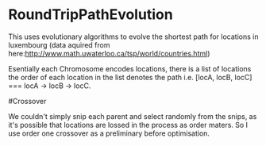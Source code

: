 # RoundTripPathEvolution

This uses evolutionary algorithms to evolve the shortest path for locations in luxembourg 
(data aquired from here:http://www.math.uwaterloo.ca/tsp/world/countries.html)

Esentially each Chromosome encodes locations, there is a list of locations the order of each
location in the list denotes the path i.e. [locA, locB, locC] === locA -> locB -> locC.

#Crossover

We couldn't simply snip each parent and select randomly from the snips, as it's possible that
locations are lossed in the process as order maters. So I use order one crossover as a preliminary
before optimisation.